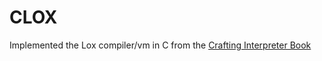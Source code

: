 # CLOX

Implemented the Lox compiler/vm in C from the [Crafting Interpreter Book](https://craftinginterpreters.com)
